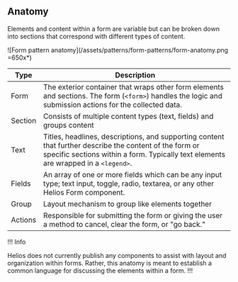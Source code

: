 ## Anatomy

Elements and content within a form are variable but can be broken down into sections that correspond with different types of content.

![Form pattern anatomy](/assets/patterns/form-patterns/form-anatomy.png =650x*)

| Type | Description |
|------|-------------|
| Form | The exterior container that wraps other form elements and sections. The form (`<form>`) handles the logic and submission actions for the collected data. |
| Section | Consists of multiple content types (text, fields) and groups  content |
| Text | Titles, headlines, descriptions, and supporting content that further describe the content of the form or specific sections within a form. Typically text elements are wrapped in a `<legend>`. |
| Fields | An array of one or more fields which can be any input type; text input, toggle, radio, textarea, or any other Helios Form component. |
| Group | Layout mechanism to group like elements together |
| Actions | Responsible for submitting the form or giving the user a method to cancel, clear the form, or "go back." |

!!! Info

Helios does not currently publish any components to assist with layout and organization within forms. Rather, this anatomy is meant to establish a common language for discussing the elements within a form.
!!!
